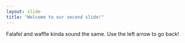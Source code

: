 ```yaml
---
layout: slide
title: "Welcome to our second slide!"
---
```

Falafel and waffle kinda sound the same.
Use the left arrow to go back!
